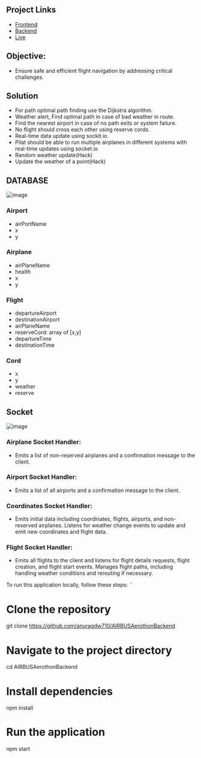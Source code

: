 ## Project Links
- [Frontend](https://github.com/altyon-get/flight-dashboard)
- [Backend](https://github.com/anuragdw710/AIRBUSAerothonBackend)
- [Live](https://aeronavigator.vercel.app/)


## Objective: 
- Ensure safe and efficient flight navigation by addressing critical challenges.

## Solution
- For path optimal path finding use the Dijkstra algorithm.
- Weather alert, Find optimal path in case of bad weather in route.
- Find the nearest airport in case of no path exits or system failure.
- No flight should cross each other using  reserve cords.
- Real-time data update using sockit.io.
- Pilat should be able to run multiple airplanes in different systems with real-time updates using socket.io
- Random weather update(Hack)
- Update the weather of a point(Hack)

## DATABASE
![image](https://github.com/anuragdw710/AIRBUSAerothonBackend/assets/78266752/f414e0fd-edae-4141-8877-e49c5263f852)


### Airport

- airPortName
- x
- y

### Airplane

- airPlaneName
- health
- x
- y

### Flight

- departureAirport
- destinationAirport
- airPlaneName
- reserveCord: array of [x,y]
- departureTime
- destinationTime


### Cord

- x
- y
- weather
- reserve

## Socket

![image](https://github.com/anuragdw710/AIRBUSAerothonBackend/assets/78266752/3cb01bb5-770c-40a9-b3f3-108684b00e54)

### Airplane Socket Handler:
- Emits a list of non-reserved airplanes and a confirmation message to the client.

### Airport Socket Handler:
- Emits a list of all airports and a confirmation message to the client.

### Coordinates Socket Handler:
- Emits initial data including coordinates, flights, airports, and non-reserved airplanes. Listens for weather change events to update and emit new coordinates and flight data.

### Flight Socket Handler:
- Emits all flights to the client and listens for flight details requests, flight creation, and flight start events. Manages flight paths, including handling weather conditions and rerouting if necessary.


 To run this application locally, follow these steps:
``
# Clone the repository
git clone https://github.com/anuragdw710/AIRBUSAerothonBackend

# Navigate to the project directory
cd AIRBUSAerothonBackend

# Install dependencies
npm install

# Run the application
npm start
```

